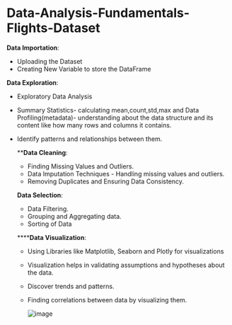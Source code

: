 # Data-Analysis-Fundamentals-Flights-Dataset

 **Data Importation**:
  - Uploading the Dataset
  - Creating New Variable to store the DataFrame

 **Data Exploration**:
 - Exploratory Data Analysis
 - Summary Statistics- calculating mean,count,std,max and Data Profiling(metadata)- understanding about the data structure and its content like how many rows and columns it contains.
 - Identify patterns and relationships between them.


   ****Data Cleaning**:
   - Finding Missing Values and Outliers.
   - Data Imputation Techniques - Handling missing values and outliers.
   - Removing Duplicates and Ensuring Data Consistency.
     
   **Data Selection**:
   
   - Data Filtering.
   - Grouping and Aggregating data.
   - Sorting of Data
  
   ******Data Visualization**:

   - Using Libraries like Matplotlib, Seaborn and Plotly for visualizations
   - Visualization helps in validating assumptions and hypotheses about the data.
   - Discover trends and patterns.
   - Finding correlations between data by visualizing them.


     ![image](https://github.com/SubashiniMahadevan/Data-Analysis-Fundamentals-Flights-Dataset/assets/168095179/f7e05e20-ed24-400c-8465-5fa0ca6f9df9)



     

